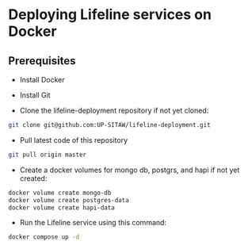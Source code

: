 # Deploying Lifeline services on Docker

## Prerequisites
- Install Docker
- Install Git

- Clone the lifeline-deployment repository if not yet cloned:
```bash
git clone git@github.com:UP-SITAW/lifeline-deployment.git
```
- Pull latest code of this repository
```bash
git pull origin master
```
- Create a docker volumes for mongo db, postgrs, and hapi if not yet created:
```bash
docker volume create mongo-db
docker volume create postgres-data
docker volume create hapi-data
```

- Run the Lifeline service using this command:
```bash
docker compose up -d
```
